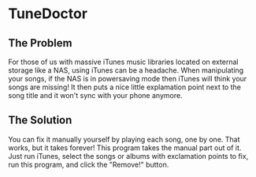 TuneDoctor
==========

The Problem
-----------
For those of us with massive iTunes music libraries located on external storage like a NAS, using iTunes can be a headache.  When manipulating your songs, if the NAS is in powersaving mode then iTunes will think your songs are missing!  It then puts a nice little explamation point next to the song title and it won't sync with your phone anymore.

The Solution
------------
You can fix it manually yourself by playing each song, one by one.  That works, but it takes forever!  This program takes the manual part out of it.  Just run iTunes, select the songs or albums with exclamation points to fix, run this program, and click the "Remove!" button.

